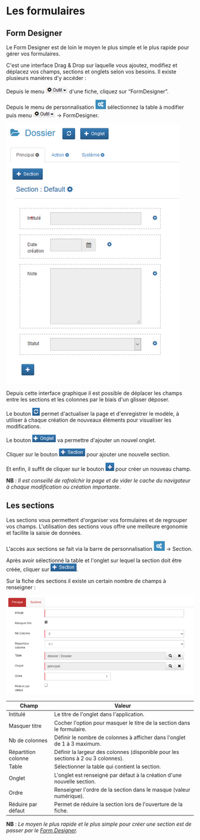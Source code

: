 # Les formulaires

## Form Designer

Le Form Designer est de loin le moyen le plus simple et le plus rapide pour gérer vos formulaires. 

C'est une interface Drag & Drop sur laquelle vous ajoutez, modifiez et déplacez vos champs, sections et onglets selon vos besoins.
​​​​​
Il existe plusieurs manières d'y accéder :

Depuis le menu ![alt_text](images/image2.png ) d'une fiche, cliquez sur “FormDesigner”.

Depuis le menu de personnalisation ![alt_text](images/image7.png ) sélectionnez la table à modifier puis menu ![alt_text](images/image2.png ) -> FormDesigner.

![alt_text](images/image5.jpg )

Depuis cette interface graphique il est possible de déplacer les champs entre les sections et les colonnes par le biais d'un glisser déposer.

Le bouton ![alt_text](images/image9.png ) permet d'actualiser la page et d'enregistrer le modèle, à utiliser à chaque création de nouveaux éléments pour visualiser les modifications.

Le bouton ![alt_text](images/image6.png ) va permettre d'ajouter un nouvel onglet.

Cliquer sur le bouton ![alt_text](images/image1.png ) pour ajouter une nouvelle section.

Et enfin, il suffit de cliquer sur le bouton ![alt_text](images/image3.png ) pour créer un nouveau champ.

__NB__ : _Il est conseillé de rafraîchir la page et de vider le cache du navigateur à chaque modification ou création importante_.

## Les sections

Les sections vous permettent d'organiser vos formulaires et de regrouper vos champs. L'utilisation des sections vous offre une meilleure ergonomie et facilite la saisie de données.

L'accès aux sections se fait via la barre de personnalisation ![alt_text](images/image8.png ) -> Section.

Après avoir sélectionné la table et l'onglet sur lequel la section doit être créée, cliquer sur ![alt_text](images/image1.png ).

Sur la fiche des sections il existe un certain nombre de champs à renseigner :

![alt_text](images/image4.png )

| Champ                | Valeur                                                                                     |
|----------------------|--------------------------------------------------------------------------------------------|
| Intitulé             | Le titre de l'onglet dans l'application.                                                   |
| Masquer titre        | Cocher l'option pour masquer le titre de la section dans le formulaire.                     |
| Nb de colonnes       | Définir le nombre de colonnes à afficher dans l'onglet de 1 à 3 maximum.                     |
| Répartition colonne  | Définir la largeur des colonnes (disponible pour les sections à 2 ou 3 colonnes).           |
| Table                | Sélectionner la table qui contient la section.                                              |
| Onglet               | L'onglet est renseigné par défaut à la création d'une nouvelle section.                     |
| Ordre                | Renseigner l'ordre de la section dans le masque (valeur numérique).                         |
| Réduire par défaut   | Permet de réduire la section lors de l'ouverture de la fiche.                                |

__NB__ : _Le moyen le plus rapide et le plus simple pour créer une section est de passer par le [Form Designer](http://www.gopaas.fr/aide.php?rubrique=Personnaliser%20les%20applications#41)._